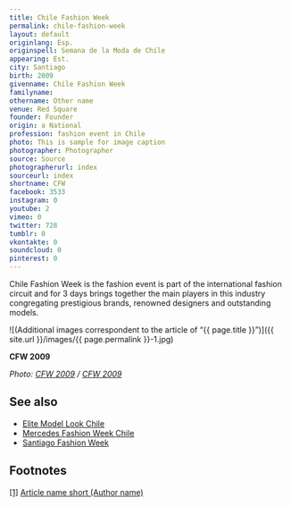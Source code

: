 ```yaml
---
title: Chile Fashion Week
permalink: chile-fashion-week
layout: default
originlang: Esp.
originspell: Semana de la Moda de Chile
appearing: Est.
city: Santiago
birth: 2009
givenname: Chile Fashion Week
familyname:
othername: Other name
venue: Red Square
founder: Founder
origin: a National
profession: fashion event in Chile
photo: This is sample for image caption
photographer: Photographer
source: Source
photographerurl: index
sourceurl: index
shortname: CFW
facebook: 3533
instagram: 0
youtube: 2
vimeo: 0
twitter: 728
tumblr: 0
vkontakte: 0
soundcloud: 0
pinterest: 0
---
```


Chile Fashion Week is the fashion event is part of the international fashion circuit and for 3 days brings together the main players in this industry congregating prestigious brands, renowned designers and outstanding models.

![(Additional images correspondent to the article of “{{ page.title }}”)]({{ site.url }}/images/{{ page.permalink }}-1.jpg)

**CFW 2009**

*Photo: [CFW 2009](index) / [CFW 2009](index)*

## See also

+ [Elite Model Look Chile](elite-model-look-chile)
+ [Mercedes Fashion Week Chile](mercedes-fashion-week-chile)
+ [Santiago Fashion Week](santiago-fashion-week)



## Footnotes

[[1]](#a1) <span id="f1"></span> [Article name short (Author name)](http://example.net/article)
